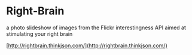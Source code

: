 Right-Brain
===========

a photo slideshow of images from the Flickr interestingness API aimed at stimulating your right brain

[http://rightbrain.thinkjson.com/](http://rightbrain.thinkjson.com/)
